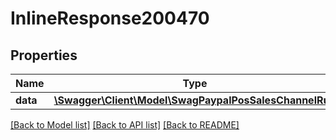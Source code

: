 # InlineResponse200470

## Properties
Name | Type | Description | Notes
------------ | ------------- | ------------- | -------------
**data** | [**\Swagger\Client\Model\SwagPaypalPosSalesChannelRun**](SwagPaypalPosSalesChannelRun.md) |  | [optional] 

[[Back to Model list]](../../README.md#documentation-for-models) [[Back to API list]](../../README.md#documentation-for-api-endpoints) [[Back to README]](../../README.md)

